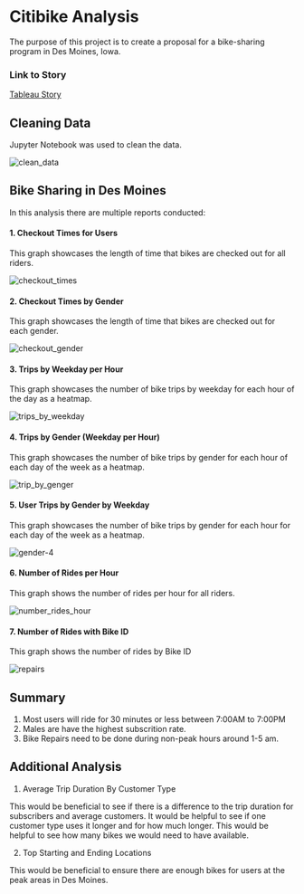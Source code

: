 # Citibike Analysis
The purpose of this project is to create a proposal for a bike-sharing program in Des Moines, Iowa. 

### Link to Story
[Tableau Story](https://public.tableau.com/views/CitibikeAnalysis_16675063654690/Story1?:language=en-US&publish=yes&:display_count=n&:origin=viz_share_link)

## Cleaning Data
Jupyter Notebook was used to clean the data.

![clean_data](https://user-images.githubusercontent.com/107373721/199833007-8535876d-58ad-4ce4-adb3-08ca5ffa84f9.png)

## Bike Sharing in Des Moines
In this analysis there are multiple reports conducted:

#### 1. Checkout Times for Users
This graph showcases the length of time that bikes are checked out for all riders.

![checkout_times](https://user-images.githubusercontent.com/107373721/199572080-91b1ccbf-54dc-496a-b97c-d904d5f418f9.png)

#### 2. Checkout Times by Gender
This graph showcases the length of time that bikes are checked out for each gender.

![checkout_gender](https://user-images.githubusercontent.com/107373721/199572479-4dc827e2-b818-4c18-9584-5aeb3f341bce.png)

#### 3. Trips by Weekday per Hour
This graph showcases the number of bike trips by weekday for each hour of the day as a heatmap.

![trips_by_weekday](https://user-images.githubusercontent.com/107373721/199572831-30d6d9f1-77ee-4382-8304-ea8f82bb3bb8.png)

#### 4. Trips by Gender (Weekday per Hour)
This graph showcases the number of bike trips by gender for each hour of each day of the week as a heatmap.

![trip_by_genger](https://user-images.githubusercontent.com/107373721/199573052-0ed8effa-87c7-4ffd-8fe5-b813c077c3ac.png)

#### 5. User Trips by Gender by Weekday
This graph showcases the number of bike trips by gender for each hour for each day of the week as a heatmap.

![gender-4](https://user-images.githubusercontent.com/107373721/199573140-f991c1d6-6976-427a-a9d2-88ee1133718c.png)

#### 6. Number of Rides per Hour
This graph shows the number of rides per hour for all riders.

![number_rides_hour](https://user-images.githubusercontent.com/107373721/199596423-5cca6976-9857-4613-aa4a-23e33594660a.png)

#### 7. Number of Rides with Bike ID
This graph shows the number of rides by Bike ID

![repairs](https://user-images.githubusercontent.com/107373721/199836053-ad0864bf-a205-4c72-bff9-4713076fb794.png)

## Summary
1. Most users will ride for 30 minutes or less between 7:00AM to 7:00PM
2. Males are have the highest subscrition rate.
3. Bike Repairs need to be done during non-peak hours around 1-5 am.

## Additional Analysis
1. Average Trip Duration By Customer Type

This would be beneficial to see if there is a difference to the trip duration for subscribers and average customers. It would be helpful to see if one customer type uses it longer and for how much longer. This would be helpful to see how many bikes we would need to have available.

2. Top Starting and Ending Locations

This would be beneficial to ensure there are enough bikes for users at the peak areas in Des Moines.
